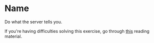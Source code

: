 # Name

Do what the server tells you.

If you're having difficulties solving this exercise, go through [this](../../../reading/http.md#requests) reading material.
